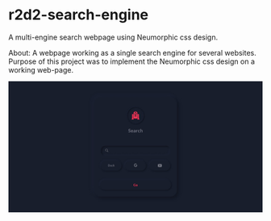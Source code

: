 # r2d2-search-engine
A multi-engine search webpage using Neumorphic css design.

About:
A webpage working as a single search engine for several websites. Purpose of this project was to implement the Neumorphic css design on a working web-page.

![r2d2 Screenshot](https://github.com/Danielthapa/r2d2-search-engine/blob/master/r2d2-search.jpeg?raw=true)


